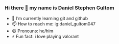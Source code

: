 ### Hi there 👋 my name is Daniel Stephen Gultom



- 🌱 I’m currently learning git and github
- 📫 How to reach me: ig:daniel_gultom047
- 😄 Pronouns: he/him
- ⚡ Fun fact: i love playing valorant

